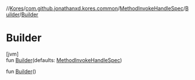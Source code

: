 //[Kores](../../../../index.md)/[com.github.jonathanxd.kores.common](../../index.md)/[MethodInvokeHandleSpec](../index.md)/[Builder](index.md)/[Builder](-builder.md)

# Builder

[jvm]\
fun [Builder](-builder.md)(defaults: [MethodInvokeHandleSpec](../index.md))

fun [Builder](-builder.md)()
